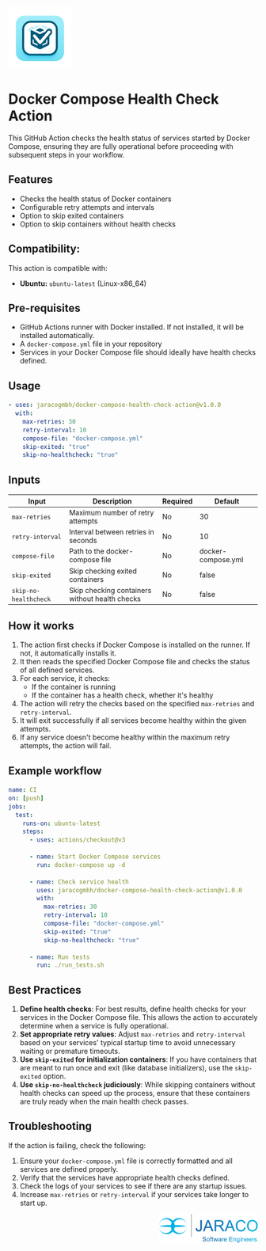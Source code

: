 <img src="assets/logo.png" alt="Docker Compose Health Check Logo" width="128">

# Docker Compose Health Check Action

This GitHub Action checks the health status of services started by Docker Compose, ensuring they are fully operational before proceeding with subsequent steps in your workflow.

## Features

- Checks the health status of Docker containers
- Configurable retry attempts and intervals
- Option to skip exited containers
- Option to skip containers without health checks

## Compatibility:

This action is compatible with:

- **Ubuntu:** `ubuntu-latest` (Linux-x86_64)

## Pre-requisites

- GitHub Actions runner with Docker installed. If not installed, it will be installed automatically.
- A `docker-compose.yml` file in your repository
- Services in your Docker Compose file should ideally have health checks defined.

## Usage

```yaml
- uses: jaracogmbh/docker-compose-health-check-action@v1.0.0
  with:
    max-retries: 30
    retry-interval: 10
    compose-file: "docker-compose.yml"
    skip-exited: "true"
    skip-no-healthcheck: "true"
```

## Inputs

| Input                 | Description                                    | Required | Default            |
| --------------------- | ---------------------------------------------- | -------- | ------------------ |
| `max-retries`         | Maximum number of retry attempts               | No       | 30                 |
| `retry-interval`      | Interval between retries in seconds            | No       | 10                 |
| `compose-file`        | Path to the docker-compose file                | No       | docker-compose.yml |
| `skip-exited`         | Skip checking exited containers                | No       | false              |
| `skip-no-healthcheck` | Skip checking containers without health checks | No       | false              |

## How it works

1.  The action first checks if Docker Compose is installed on the runner. If not, it automatically installs it.
2.  It then reads the specified Docker Compose file and checks the status of all defined services.
3.  For each service, it checks:
    - If the container is running
    - If the container has a health check, whether it's healthy
4.  The action will retry the checks based on the specified `max-retries` and `retry-interval`.
5.  It will exit successfully if all services become healthy within the given attempts.
6.  If any service doesn't become healthy within the maximum retry attempts, the action will fail.

## Example workflow

```yaml
name: CI
on: [push]
jobs:
  test:
    runs-on: ubuntu-latest
    steps:
      - uses: actions/checkout@v3

      - name: Start Docker Compose services
        run: docker-compose up -d

      - name: Check service health
        uses: jaracogmbh/docker-compose-health-check-action@v1.0.0
        with:
          max-retries: 30
          retry-interval: 10
          compose-file: "docker-compose.yml"
          skip-exited: "true"
          skip-no-healthcheck: "true"

      - name: Run tests
        run: ./run_tests.sh
```

## Best Practices

1.  **Define health checks**: For best results, define health checks for your services in the Docker Compose file. This allows the action to accurately determine when a service is fully operational.
2.  **Set appropriate retry values**: Adjust `max-retries` and `retry-interval` based on your services' typical startup time to avoid unnecessary waiting or premature timeouts.
3.  **Use `skip-exited` for initialization containers**: If you have containers that are meant to run once and exit (like database initializers), use the `skip-exited` option.
4.  **Use `skip-no-healthcheck` judiciously**: While skipping containers without health checks can speed up the process, ensure that these containers are truly ready when the main health check passes.

## Troubleshooting

If the action is failing, check the following:

1.  Ensure your `docker-compose.yml` file is correctly formatted and all services are defined properly.
2.  Verify that the services have appropriate health checks defined.
3.  Check the logs of your services to see if there are any startup issues.
4.  Increase `max-retries` or `retry-interval` if your services take longer to start up.

<div><img src="assets/jaraco_logo_software_engineer.png" width="200px" align="right"></div>
